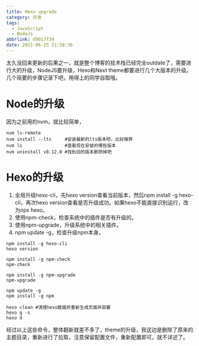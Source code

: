 ```yaml
---
title: Hexo upgrade
category: 开发
tags:
  - JavaScript
  - NodeJs
abbrlink: d9017f30
date: 2021-06-25 21:58:36
---
```

太久没回来更新的后果之一，就是整个博客的技术栈已经完全outdate了，需要进行大的升级，NodeJS要升级，Hexo和Next theme都要进行几个大版本的升级。几个简要的步骤记录下吧，用得上的同学自取哦。
<!--more-->
# Node的升级
因为之前用的nvm，就比较简单，

```
nvm ls-remote
nvm install --lts     #安装最新的lts版本吧，比较推荐
nvm ls                #查看现在安装的哪些版本
nvm uninstall v8.12.0 #找到旧的版本删除掉吧
```

# Hexo的升级
1. 全局升级hexo-cli，先hexo version查看当前版本，然后npm install -g hexo-cli，再次hexo version查看是否升级成功。如果hexo不能直接识别运行，改为npx hexo。
2. 使用npm-check，检查系统中的插件是否有升级的。
3. 使用npm-upgrade，升级系统中的相关插件。
4. npm update -g，检查升级npm本身。

```
npm install -g hexo-cli
hexo version

npm install -g npm-check
npm-check

npm install -g npm-upgrade
npm-upgrade

npm update -g
npm install -g npm

hexo clean #清理hexo数据并重新生成页面并部署
hexo g -s
hexo d
```

经过以上这些命令，整体翻新就差不多了，theme的升级，我这边是删除了原来的主题目录，重新进行了拉取，注意保留配置文件，重新配置即可，就不详述了。
